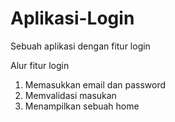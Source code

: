 # Aplikasi-Login
Sebuah aplikasi dengan fitur login

Alur fitur login
1. Memasukkan email dan password
2. Memvalidasi masukan
3. Menampilkan sebuah home
